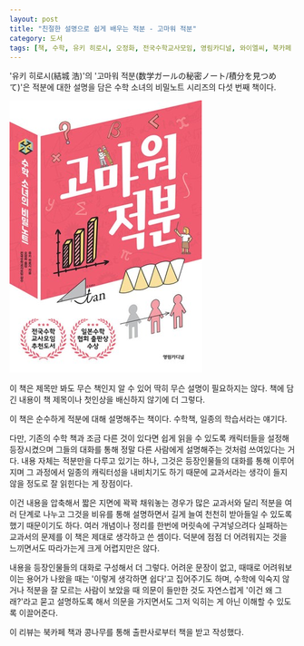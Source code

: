 ```yaml
---
layout: post
title: "친절한 설명으로 쉽게 배우는 적분 - 고마워 적분"
category: 도서
tags: [책, 수학, 유키 히로시, 오정화, 전국수학교사모임, 영림카디널, 와이엘씨, 북카페 책과 콩나무, 서평]
---
```


'유키 히로시(結城 浩)'의
'고마워 적분(数学ガールの秘密ノート/積分を見つめて)'은
적분에 대한 설명을 담은 수학 소녀의 비밀노트 시리즈의 다섯 번째 책이다.

![표지](/images/book/sugaku-girl-no-himitsu-note-sekibun-wo-mitsumete-book-h480.jpg)

이 책은 제목만 봐도 무슨 책인지 알 수 있어 딱히 무슨 설명이 필요하지는 않다.
책에 담긴 내용이 책 제목이나 첫인상을 배신하지 않기에 더 그렇다.

이 책은 순수하게 적분에 대해 설명해주는 책이다.
수학책, 일종의 학습서라는 얘기다.

다만, 기존의 수학 책과 조금 다른 것이 있다면
쉽게 읽을 수 있도록 캐릭터들을 설정해 등장시켰으며
그들의 대화를 통해 정말 다른 사람에게 설명해주는 것처럼 쓰여있다는 거다.
내용 자체는 적분만을 다루고 있기는 하나,
그것은 등장인물들의 대화를 통해 이루어지며
그 과정에서 일종의 캐릭터성을 내비치기도 하기 때문에
교과서라는 생각이 들지 않을 정도로 잘 읽힌다는 게 장점이다.

이건 내용을 압축해서 짧은 지면에 꽉꽉 채워놓는 경우가 많은 교과서와 달리
적분을 여러 단계로 나누고 그것을 비유를 통해 설명하면서 길게 늘여 천천히 받아들일 수 있도록 했기 때문이기도 하다.
여러 개념이나 정리를 한번에 머릿속에 구겨넣으려다 실패하는 교과서의 문제를 이 책은 제대로 생각하고 쓴 셈이다.
덕분에 점점 더 어려워지는 것을 느끼면서도 따라가는게 크게 어렵지만은 않다.

내용을 등장인물들의 대화로 구성해서 더 그렇다.
어려운 문장이 없고, 때때로 어려워보이는 용어가 나왔을 때는 '이렇게 생각하면 쉽다'고 집어주기도 하며,
수학에 익숙지 않거나 적분을 잘 모르는 사람이 보았을 때 의문이 들만한 것도
자연스럽게 '이건 왜 그래?'라고 묻고 설명하도록 해서
의문을 가지면서도 그저 익히는 게 아닌 이해할 수 있도록 이끌어준다.



<div class="im im-info">
이 리뷰는 북카페 책과 콩나무를 통해 출판사로부터 책을 받고 작성했다.
</div>
